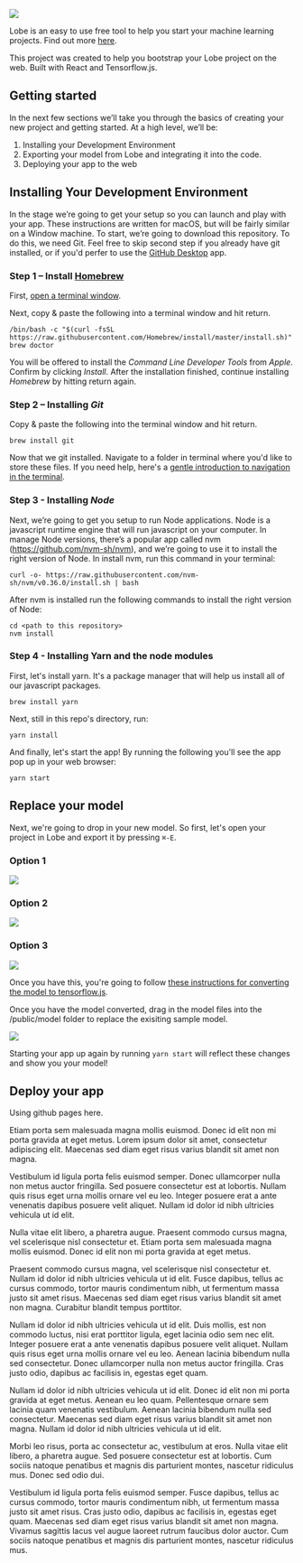 ![](https://github.com/lobe/web-bootstrap/raw/niceDeveloperExperience/assets/header.png)

Lobe is an easy to use free tool to help you start your machine learning projects. Find out more [here](http://lobe.ai/).

This project was created to help you bootstrap your Lobe project on the web. Built with React and Tensorflow.js.

## Getting started

In the next few sections we’ll take you through the basics of creating your new project and getting started. At a high level, we’ll be:

1. Installing your Development Environment
2. Exporting your model from Lobe and integrating it into the code.
3. Deploying your app to the web

## Installing Your Development Environment

In the stage we’re going to get your setup so you can launch and play with your app. These instructions are written for macOS, but will be fairly similar on a Window machine. To start, we’re going to download this repository. To do this, we need Git. Feel free to skip second step if you already have git installed, or if you'd perfer to use the [GitHub Desktop](https://desktop.github.com) app.

### Step 1 – Install [Homebrew](http://brew.sh/)

First, [open a terminal window](http//www.youtube.com/watch?v=zw7Nd67_aFw).

Next, copy & paste the following into a terminal window and hit return.

```shell
/bin/bash -c "$(curl -fsSL https://raw.githubusercontent.com/Homebrew/install/master/install.sh)"
brew doctor
```

You will be offered to install the *Command Line Developer Tools* from *Apple*. Confirm by clicking *Install*. After the installation finished, continue installing *Homebrew* by hitting return again.

### Step 2 – Installing *Git*

Copy & paste the following into the terminal window and hit return.

```shell
brew install git
```

Now that we git installed. Navigate to a folder in terminal where you'd like to store these files. If you need help, here's a [gentle introduction to navigation in the terminal](https://computers.tutsplus.com/tutorials/navigating-the-terminal-a-gentle-introduction--mac-3855).

### Step 3 - Installing *Node*

Next, we’re going to get you setup to run Node applications. Node is a javascript runtime engine that will run javascript on your computer. In manage Node versions, there’s a popular app called nvm (https://github.com/nvm-sh/nvm), and we’re going to use it to install the right version of Node. In install nvm, run this command in your terminal:

```shell
curl -o- https://raw.githubusercontent.com/nvm-sh/nvm/v0.36.0/install.sh | bash
```
After nvm is installed run the following commands to install the right version of Node:

```shell
cd <path to this repository>
nvm install
```

### Step 4 - Installing Yarn and the node modules

First, let's install yarn. It's a package manager that will help us install all of our javascript packages.

```shell
brew install yarn
```

Next, still in this repo's directory, run:

```shell
yarn install
```

And finally, let's start the app! By running the following you'll see the app pop up in your web browser:

```shell
yarn start
```

## Replace your model

Next, we're going to drop in your new model. So first, let's open your project in Lobe and export it by pressing `⌘-E`.

### Option 1
![](https://github.com/lobe/web-bootstrap/raw/niceDeveloperExperience/assets/Sheet%20Export%20Current.png)

### Option 2
![](https://github.com/lobe/web-bootstrap/raw/niceDeveloperExperience/assets/Sheet%20Export%20Current%20Full.png)

### Option 3
![](https://github.com/lobe/web-bootstrap/raw/niceDeveloperExperience/assets/Sheet%20Export%20Current%20Red.png)

Once you have this, you're going to follow [these instructions for converting the model to tensorflow.js](https://github.com/tensorflow/tfjs/tree/master/tfjs-converter).

Once you have the model converted, drag in the model files into the /public/model folder to replace the exisiting sample model.

![](https://github.com/lobe/web-bootstrap/raw/niceDeveloperExperience/assets/modeldrag.png)

Starting your app up again by running `yarn start` will reflect these changes and show you your model!


## Deploy your app

Using github pages here.

Etiam porta sem malesuada magna mollis euismod. Donec id elit non mi porta gravida at eget metus. Lorem ipsum dolor sit amet, consectetur adipiscing elit. Maecenas sed diam eget risus varius blandit sit amet non magna.

Vestibulum id ligula porta felis euismod semper. Donec ullamcorper nulla non metus auctor fringilla. Sed posuere consectetur est at lobortis. Nullam quis risus eget urna mollis ornare vel eu leo. Integer posuere erat a ante venenatis dapibus posuere velit aliquet. Nullam id dolor id nibh ultricies vehicula ut id elit.

Nulla vitae elit libero, a pharetra augue. Praesent commodo cursus magna, vel scelerisque nisl consectetur et. Etiam porta sem malesuada magna mollis euismod. Donec id elit non mi porta gravida at eget metus.

Praesent commodo cursus magna, vel scelerisque nisl consectetur et. Nullam id dolor id nibh ultricies vehicula ut id elit. Fusce dapibus, tellus ac cursus commodo, tortor mauris condimentum nibh, ut fermentum massa justo sit amet risus. Maecenas sed diam eget risus varius blandit sit amet non magna. Curabitur blandit tempus porttitor.

Nullam id dolor id nibh ultricies vehicula ut id elit. Duis mollis, est non commodo luctus, nisi erat porttitor ligula, eget lacinia odio sem nec elit. Integer posuere erat a ante venenatis dapibus posuere velit aliquet. Nullam quis risus eget urna mollis ornare vel eu leo. Aenean lacinia bibendum nulla sed consectetur. Donec ullamcorper nulla non metus auctor fringilla. Cras justo odio, dapibus ac facilisis in, egestas eget quam.

Nullam id dolor id nibh ultricies vehicula ut id elit. Donec id elit non mi porta gravida at eget metus. Aenean eu leo quam. Pellentesque ornare sem lacinia quam venenatis vestibulum. Aenean lacinia bibendum nulla sed consectetur. Maecenas sed diam eget risus varius blandit sit amet non magna. Nullam id dolor id nibh ultricies vehicula ut id elit.

Morbi leo risus, porta ac consectetur ac, vestibulum at eros. Nulla vitae elit libero, a pharetra augue. Sed posuere consectetur est at lobortis. Cum sociis natoque penatibus et magnis dis parturient montes, nascetur ridiculus mus. Donec sed odio dui.

Vestibulum id ligula porta felis euismod semper. Fusce dapibus, tellus ac cursus commodo, tortor mauris condimentum nibh, ut fermentum massa justo sit amet risus. Cras justo odio, dapibus ac facilisis in, egestas eget quam. Maecenas sed diam eget risus varius blandit sit amet non magna. Vivamus sagittis lacus vel augue laoreet rutrum faucibus dolor auctor. Cum sociis natoque penatibus et magnis dis parturient montes, nascetur ridiculus mus.

